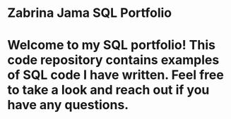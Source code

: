 # Zabrina Jama SQL Portfolio
# Welcome to my SQL portfolio! This code repository contains examples of SQL code I have written. Feel free to take a look and reach out if you have any questions. 
